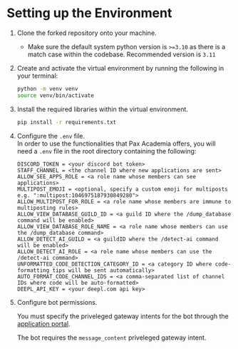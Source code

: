 # Setting up the Environment

1. Clone the forked repository onto your machine.

   - Make sure the default system python version is `>=3.10` as there is a match case within the codebase. Recommended version is `3.11`

2. Create and activate the virtual environment by running the following in your terminal:

   ```bash
   python -m venv venv
   source venv/bin/activate
   ```

3. Install the required libraries within the virtual environment.

   ```bash
   pip install -r requirements.txt
   ```

<!-- While the user can't run the exact Pax-Academia bot, this .env file is to configure their bot with the same functionality as Pax-Academia -->

4. Configure the `.env` file.  
   In order to use the functionalities that Pax Academia offers, you will need a `.env` file in the root directory containing the following:

   ```env
   DISCORD_TOKEN = <your discord bot token>
   STAFF_CHANNEL = <the channel ID where new applications are sent>
   ALLOW_SEE_APPS_ROLE = <a role name whose members can see applications>
   MULTIPOST_EMOJI = <optional, specify a custom emoji for multiposts e.g. ":multipost:1046975187930849280">
   ALLOW_MULTIPOST_FOR_ROLE = <a role name whose members are immune to multiposting rules>
   ALLOW_VIEW_DATABASE_GUILD_ID = <a guild ID where the /dump_database command will be enabled>
   ALLOW_VIEW_DATABASE_ROLE_NAME = <a role name whose members can use the /dump_database command>
   ALLOW_DETECT_AI_GUILD = <a guildID where the /detect-ai command will be enabled>
   ALLOW_DETECT_AI_ROLE = <a role name whose members can use the /detect-ai command>
   UNFORMATTED_CODE_DETECTION_CATEGORY_ID = <a category ID where code-formatting tips will be sent automatically>
   AUTO_FORMAT_CODE_CHANNEL_IDS = <a comma-separated list of channel IDs where code will be auto-formatted>
   DEEPL_API_KEY = <your deepl.com api key>
   ```

5. Configure bot permissions.

   You must specify the priveleged gateway intents for the bot through the [application portal](https://discord.com/developers/applications).

   The bot requires the `message_content` priveleged gateway intent.
